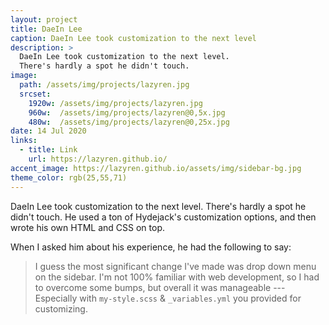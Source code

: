 ```yaml
---
layout: project
title: DaeIn Lee
caption: DaeIn Lee took customization to the next level
description: >
  DaeIn Lee took customization to the next level.
  There's hardly a spot he didn't touch.
image: 
  path: /assets/img/projects/lazyren.jpg
  srcset:
    1920w: /assets/img/projects/lazyren.jpg
    960w:  /assets/img/projects/lazyren@0,5x.jpg
    480w:  /assets/img/projects/lazyren@0,25x.jpg
date: 14 Jul 2020
links:
  - title: Link
    url: https://lazyren.github.io/
accent_image: https://lazyren.github.io/assets/img/sidebar-bg.jpg
theme_color: rgb(25,55,71)
---
```


DaeIn Lee took customization to the next level.
There's hardly a spot he didn't touch. 
He used a ton of Hydejack's customization options, and then wrote his own HTML and CSS on top.

When I asked him about his experience, he had the following to say:

> I guess the most significant change I've made was drop down menu on the sidebar.
> I'm not 100% familiar with web development, so I had to overcome some bumps, but overall it was manageable ---
> Especially with `my-style.scss` & `_variables.yml` you provided for customizing.

<script type="module">
  const classes = document.body.classList.toString();
  document.body.classList.add('dark-mode');
  document.querySelector('hy-push-state').addEventListener('after', () => setTimeout(() => document.body.setAttribute('class', classes), 700), { once: true });
</script>